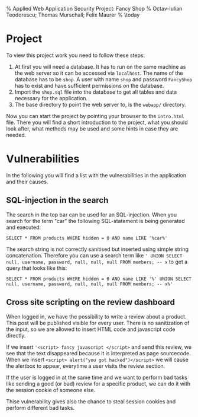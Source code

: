 % Applied Web Application Security Project: Fancy Shop
% Octav-Iulian Teodorescu; Thomas Murschall; Felix Maurer
% \today

# Project
To view this project work you need to follow these steps:

1. At first you will need a database. It has to run on the same machine as the web server so it can be accessed via `localhost`. The name of the database has to be `shop`. A user with name `shop` and password `FancyShop` has to exist and have sufficient permissions on the database.
2. Import the `shop.sql` file into the database to get all tables and data necessary for the application.
3. The base directory to point the web server to, is the `webapp/` directory.

Now you can start the project by pointing your browser to the `intro.html` file. There you will find a short introduction to the project, what you should look after, what methods may be used and some hints in case they are needed.

# Vulnerabilities
In the following you will find a list with the vulnerabilities in the application and their causes.

## SQL-injection in the search
The search in the top bar can be used for an SQL-injection. When you search for the term "car" the following SQL-statement is being generated and executed:

```
SELECT * FROM products WHERE hidden = 0 AND name LIKE '%car%'
```

The search string is not correctly sanitised but inserted using simple string concatenation. Therefore you can use a search term like `' UNION SELECT null, username, password, null, null, null FROM members; -- x` to get a query that looks like this: 

```
SELECT * FROM products WHERE hidden = 0 AND name LIKE '%' UNION SELECT null, username, password, null, null, null FROM members; -- x%'
```

## Cross site scripting on the review dashboard
When logged in, we have the possibility to write a review about a product. This post will be published visible for every user. There is no sanitization of the input, so we are allowed to insert HTML code and javascript code directly.

If we insert ` '<script> fancy javascript </script> ` and send this review, we see that the text disappeared because it is interpreted as page sourcecode.
When we insert ` <script> alert("you got hacked")</script> ` we will cause the alertbox to appear, everytime a user visits the review section.

If the user is logged in at the same time and we want to perform bad tasks like sending a good (or bad) review for a specific product,
we can do it with the session cookie of someone else.

Thise vulnerability gives also the chance to steal session cookies and perform different bad tasks.
